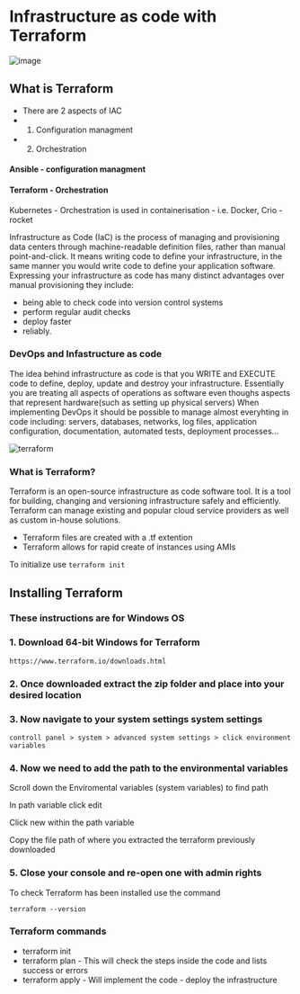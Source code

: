 # Infrastructure as code with Terraform

![image](https://www.groupwaretech.com/wp-content/uploads/2018/10/Terraform-300x300.png)

## What is Terraform 

- There are 2 aspects of IAC
- 1. Configuration managment
- 2. Orchestration

#### Ansible - configuration managment
#### Terraform - Orchestration
Kubernetes - Orchestration is used in containerisation - i.e. Docker, Crio - rocket

Infrastructure as Code (IaC) is the process of managing and provisioning data centers through machine-readable definition files, rather than manual point-and-click. It means writing code to define your infrastructure, in the same manner you would write code to define your application software. 
Expressing your infrastructure as code has many distinct advantages over manual provisioning they include:

- being able to check code into version control systems
- perform regular audit checks
- deploy faster 
- reliably.

### DevOps and Infastructure as code

The idea behind infrastructure as code is that you WRITE and EXECUTE code to define, deploy, update and destroy your infrastructure. Essentially you are treating all aspects of operations as software even thoughs aspects that represent hardware(such as setting up physical servers) When implementing DevOps it should be possible to manage almost everyhting in code including: servers, databases, networks, log files, application configuration, documentation, automated tests, deployment processes...

![terraform](imagesmd/terraform.jpeg)

### What is Terraform?
Terraform is an open-source infrastructure as code software tool. It is a tool for building, changing and versioning infrastructure safely and efficiently. Terraform can manage existing and popular cloud service providers as well as custom in-house solutions.

- Terraform files are created with a .tf extention 
- Terraform allows for rapid create of instances using AMIs

To initialize use ```terraform init ```

## Installing Terraform

### These instructions are for Windows OS

### 1. Download 64-bit Windows for Terraform

```https://www.terraform.io/downloads.html```

### 2. Once downloaded extract the zip folder and place into your desired location


### 3. Now navigate to your system settings system settings 

```
controll panel > system > advanced system settings > click environment variables
```

### 4. Now we need to add the path to the environmental variables

Scroll down the Enviromental variables (system variables) to find path

In path variable click edit

Click new within the path variable

Copy the file path of where you extracted the terraform previously downloaded

### 5. Close your console and re-open one with admin rights

To check Terraform has been installed use the command
```
terraform --version
```



### Terraform commands
- terraform init
- terraform plan - This will check the steps inside the code and lists success or errors
- terraform apply - Will implement the code - deploy the infrastructure


